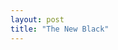 ```yaml
---
layout: post
title: "The New Black"
---
```


<p class="media"><object width="560" height="349"><param name="movie" value="http://www.youtube.com/v/vgwhRiGFxn0?fs=1&amp;hl=en_US&amp;hd=1"></param><param name="allowFullScreen" value="true"></param><param name="allowscriptaccess" value="always"></param><embed src="http://www.youtube.com/v/vgwhRiGFxn0?fs=1&amp;hl=en_US&amp;hd=1" type="application/x-shockwave-flash" width="560" height="349" allowscriptaccess="always" allowfullscreen="true"></embed></object></p>